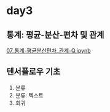 # day3

## 통계: 평균-분산-편차 및 관계

[07_통계-평균분산편차_관계-Q.ipynb](/day3/07_통계-평균분산편차_관계-Q.ipynb)

## 텐서플로우 기초

1. 분류
1. 분류: 텍스트
1. 회귀
